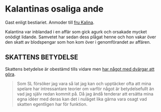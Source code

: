 # Kalantinas osaliga ande

Gast enligt bestiariet. Anmoder till [fru Kalina](fru_kalina.html).

Kalantina var inblandad i en affär som gick agurk och orsakade mycket onödigt lidande. Samvetet har sedan dess plågat henne och hon vakar över den skatt av blodspengar som hon kom över i genomförandet av affären.

## SKATTENS BETYDELSE

Skattens betydelse är obestämd tills vidare men [har något med dvärgar att göra](kung_göff.html#garin-raffir).

> Som SL försöker jag vara så lat jag kan och upptäcker ofta att mina spelare har intressantare teorier om varför något är betydelsefullt än vad jag själv redan kommit på. Då jag ändå tenderar att ersätta mina egna idéer med deras kan det i nuläget lika gärna vara osagt vad skatten egentligen har för funktion.

